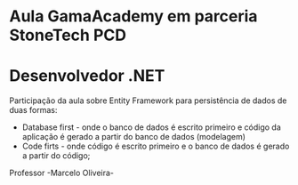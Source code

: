 # Aula GamaAcademy em parceria StoneTech PCD
# Desenvolvedor .NET
Participação da aula sobre Entity Framework para persistência de dados 
de duas formas: 
- Database first - onde o banco de dados é escrito primeiro e código da aplicação é gerado a partir do banco de dados (modelagem) 
- Code firts - onde código é escrito primeiro e o banco de dados é gerado a partir do código;

Professor -Marcelo Oliveira-
